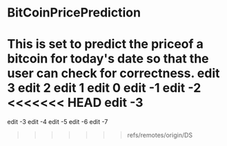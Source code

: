 # BitCoinPricePrediction
This is set to predict the priceof a bitcoin for today's date so that the user can check for correctness.
edit 3
edit 2
edit 1
edit 0
edit -1
edit -2
<<<<<<< HEAD
edit -3
=======
edit -3
edit -4
edit -5
edit -6
edit -7
>>>>>>> refs/remotes/origin/DS

